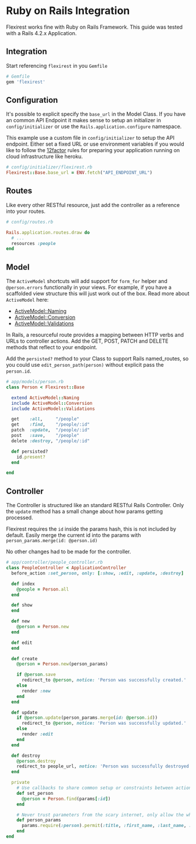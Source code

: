 # Ruby on Rails Integration

Flexirest works fine with Ruby on Rails Framework. This guide was tested with a Rails 4.2.x Application.


## Integration

Start referencing `flexirest` in you `Gemfile`

```ruby
# Gemfile
gem 'flexirest'
```


## Configuration

It's possible to explicit specify the `base_url` in the Model Class. If you have an common API Endpoint it makes sense to setup an initializer in `config/initializer` or use the `Rails.application.configure` namespace.

This example use a custom file in `config/initializer` to setup the API endpoint. Either set a fixed URL or use environment variables if you would like to follow the [12factor](http://12factor.net/config) rules for preparing your application running on cloud infrastructure like heroku.

```ruby
# config/initializer/flexirest.rb
Flexirest::Base.base_url = ENV.fetch("API_ENDPOINT_URL")
```


## Routes

Like every other RESTful resource, just add the controller as a reference into your routes.

```ruby
# config/routes.rb

Rails.application.routes.draw do
  # ...
  resources :people
end
```


## Model

The `ActiveModel` shortcuts will add support for `form_for` helper and `@person.errors` functionally in your views.
For example, if you have a scaffolded view structure this will just work out of the box. Read more about `ActiveModel` here:

 * [ActiveModel::Naming](http://api.rubyonrails.org/classes/ActiveModel/Naming.html)
 * [ActiveModel::Conversion](http://api.rubyonrails.org/classes/ActiveModel/Conversion.html)
 * [ActiveModel::Validations](http://api.rubyonrails.org/classes/ActiveModel/Validations.html)

In Rails, a resourceful route provides a mapping between HTTP verbs and URLs to controller actions.
Add the GET, POST, PATCH and DELETE methods that reflect to your endpoint.

Add the `persisted?` method to your Class to support Rails named_routes, so you could use `edit_person_path(person)` without explicit pass the `person.id`.


```ruby
# app/models/person.rb
class Person < Flexirest::Base

  extend ActiveModel::Naming
  include ActiveModel::Conversion
  include ActiveModel::Validations

  get    :all,     "/people"
  get    :find,    "/people/:id"
  patch  :update,  "/people/:id"
  post   :save,    "/people"
  delete :destroy, "/people/:id"

  def persisted?
    id.present?
  end

end
```


## Controller

The Controller is structured like an standard RESTful Rails Controller. Only the `update` method has
a small change about how params getting processed.

Flexirest requires the `id` inside the params hash, this is not included by default.
Easily merge the current id into the params with `person_params.merge(id: @person.id)`

No other changes had to be made for the controller.

```ruby
# app/controller/people_controller.rb
class PeopleController < ApplicationController
  before_action :set_person, only: [:show, :edit, :update, :destroy]

  def index
    @people = Person.all
  end

  def show
  end

  def new
    @person = Person.new
  end

  def edit
  end

  def create
    @person = Person.new(person_params)

    if @person.save
      redirect_to @person, notice: 'Person was successfully created.'
    else
      render :new
    end
  end

  def update
    if @person.update(person_params.merge(id: @person.id))
      redirect_to @person, notice: 'Person was successfully updated.'
    else
      render :edit
    end
  end

  def destroy
    @person.destroy
    redirect_to people_url, notice: 'Person was successfully destroyed.'
  end

  private
    # Use callbacks to share common setup or constraints between actions.
    def set_person
      @person = Person.find(params[:id])
    end

    # Never trust parameters from the scary internet, only allow the white list through.
    def person_params
      params.require(:person).permit(:title, :first_name, :last_name, :email)
    end
end
```
